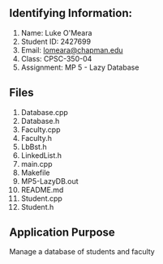 ## Identifying Information: 
1. Name: Luke O'Meara
2. Student ID: 2427699
3. Email: lomeara@chapman.edu
4. Class: CPSC-350-04
5. Assignment: MP 5 - Lazy Database

## Files 
1. Database.cpp
2. Database.h
3. Faculty.cpp
4. Faculty.h
5. LbBst.h
6. LinkedList.h
7. main.cpp
8. Makefile
9. MP5-LazyDB.out
10. README.md
11. Student.cpp
12. Student.h

## Application Purpose
Manage a database of students and faculty
